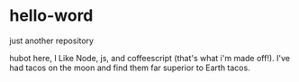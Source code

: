 # hello-word
just another repository


hubot here, I Like Node, js, and coffeescript (that's what i'm made off!).
I've had tacos on the moon and find them far superior to Earth tacos.
